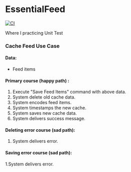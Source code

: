 # EssentialFeed
[![CI](https://github.com/DearGordon/EssentialFeed/actions/workflows/CI.yml/badge.svg)](https://github.com/DearGordon/EssentialFeed/actions/workflows/CI.yml)

Where I practicing Unit Test

### Cache Feed Use Case

#### Data:
- Feed items

#### Primary course (happy path) :
1. Execute "Save Feed Items" command with above data.
2. System delete old cache data.
3. System encodes feed items.
4. System timestamps the new cache.
5. System saves new cache data.
6. System delivers success message.

#### Deleting error course (sad path):
1. System delivers error.

#### Saving error course (sad path):
1.System delivers error.
